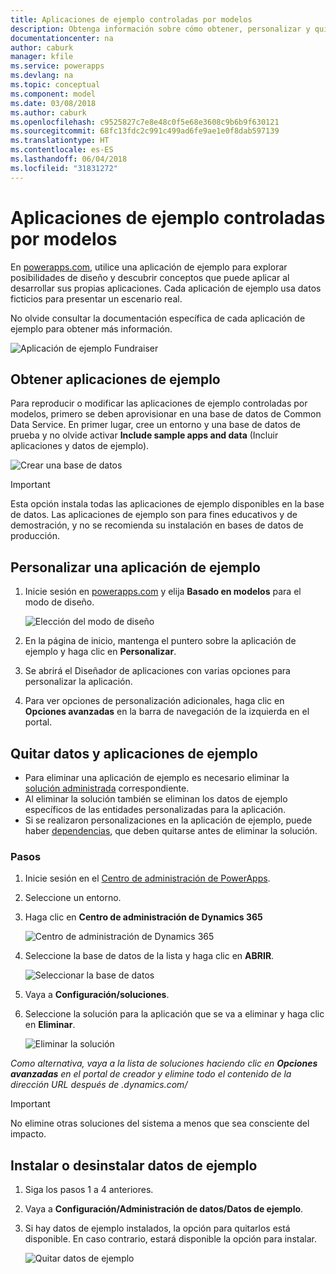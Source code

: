 ```yaml
---
title: Aplicaciones de ejemplo controladas por modelos
description: Obtenga información sobre cómo obtener, personalizar y quitar aplicaciones de ejemplo controladas por modelos.
documentationcenter: na
author: caburk
manager: kfile
ms.service: powerapps
ms.devlang: na
ms.topic: conceptual
ms.component: model
ms.date: 03/08/2018
ms.author: caburk
ms.openlocfilehash: c9525827c7e8e48c0f5e68e3608c9b6b9f630121
ms.sourcegitcommit: 68fc13fdc2c991c499ad6fe9ae1e0f8dab597139
ms.translationtype: HT
ms.contentlocale: es-ES
ms.lasthandoff: 06/04/2018
ms.locfileid: "31831272"
---
```

# <a name="model-driven-sample-apps"></a>Aplicaciones de ejemplo controladas por modelos

En [powerapps.com](https://powerapps.com), utilice una aplicación de ejemplo para explorar posibilidades de diseño y descubrir conceptos que puede aplicar al desarrollar sus propias aplicaciones. Cada aplicación de ejemplo usa datos ficticios para presentar un escenario real. 

No olvide consultar la documentación específica de cada aplicación de ejemplo para obtener más información. 

![Aplicación de ejemplo Fundraiser](media/overview-model-driven-samples/fundraiser-app1.png)


## <a name="get-sample-apps"></a>Obtener aplicaciones de ejemplo

Para reproducir o modificar las aplicaciones de ejemplo controladas por modelos, primero se deben aprovisionar en una base de datos de Common Data Service. En primer lugar, cree un entorno y una base de datos de prueba y no olvide activar **Include sample apps and data** (Incluir aplicaciones y datos de ejemplo).

![Crear una base de datos](media/overview-model-driven-samples/create-database1.png)


> [!IMPORTANT]
> Esta opción instala todas las aplicaciones de ejemplo disponibles en la base de datos. Las aplicaciones de ejemplo son para fines educativos y de demostración, y no se recomienda su instalación en bases de datos de producción. 

## <a name="customize-a-sample-app"></a>Personalizar una aplicación de ejemplo

1. Inicie sesión en [powerapps.com](https://powerapps.com) y elija **Basado en modelos** para el modo de diseño. 

    ![Elección del modo de diseño](media/overview-model-driven-samples/choose-design-mode.png)

2. En la página de inicio, mantenga el puntero sobre la aplicación de ejemplo y haga clic en **Personalizar**.
3. Se abrirá el Diseñador de aplicaciones con varias opciones para personalizar la aplicación. 
4. Para ver opciones de personalización adicionales, haga clic en **Opciones avanzadas** en la barra de navegación de la izquierda en el portal.

## <a name="remove-sample-apps-and-data"></a>Quitar datos y aplicaciones de ejemplo 
- Para eliminar una aplicación de ejemplo es necesario eliminar la [solución administrada](https://docs.microsoft.com/dynamics365/customer-engagement/developer/uninstall-delete-solution) correspondiente. 
- Al eliminar la solución también se eliminan los datos de ejemplo específicos de las entidades personalizadas para la aplicación.
- Si se realizaron personalizaciones en la aplicación de ejemplo, puede haber [dependencias](https://docs.microsoft.com/dynamics365/customer-engagement/developer/dependency-tracking-solution-components), que deben quitarse antes de eliminar la solución.

### <a name="steps"></a>Pasos
1. Inicie sesión en el [Centro de administración de PowerApps](https://admin.powerapps.com).

2. Seleccione un entorno.

3. Haga clic en **Centro de administración de Dynamics 365** 

    ![Centro de administración de Dynamics 365](media/overview-model-driven-samples/admin-center.png)

4. Seleccione la base de datos de la lista y haga clic en **ABRIR**.

    ![Seleccionar la base de datos](media/overview-model-driven-samples/select-database.png)

5. Vaya a **Configuración/soluciones**.

6. Seleccione la solución para la aplicación que se va a eliminar y haga clic en **Eliminar**.

    ![Eliminar la solución](media/overview-model-driven-samples/delete-solution.png)

*Como alternativa, vaya a la lista de soluciones haciendo clic en **Opciones avanzadas** en el portal de creador y elimine todo el contenido de la dirección URL después de .dynamics.com/*

> [!IMPORTANT]
> No elimine otras soluciones del sistema a menos que sea consciente del impacto.

## <a name="install-or-uninstall-sample-data"></a>Instalar o desinstalar datos de ejemplo
1. Siga los pasos 1 a 4 anteriores.
2. Vaya a **Configuración/Administración de datos/Datos de ejemplo**.
3. Si hay datos de ejemplo instalados, la opción para quitarlos está disponible. En caso contrario, estará disponible la opción para instalar. 

    ![Quitar datos de ejemplo](media/overview-model-driven-samples/remove-sample-data.png)




